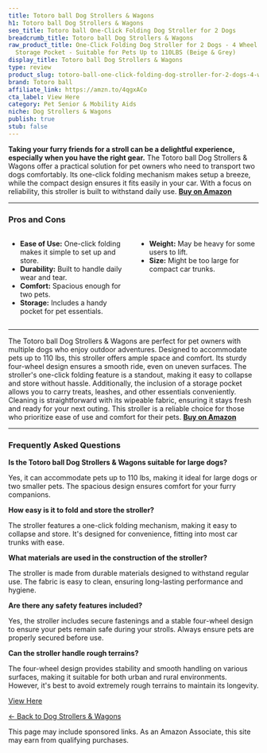 ```yaml
---
title: Totoro ball Dog Strollers & Wagons
h1: Totoro ball Dog Strollers & Wagons
seo_title: Totoro ball One-Click Folding Dog Stroller for 2 Dogs
breadcrumb_title: Totoro ball Dog Strollers & Wagons
raw_product_title: One-Click Folding Dog Stroller for 2 Dogs - 4 Wheel Jogger with
  Storage Pocket - Suitable for Pets Up to 110LBS (Beige & Grey)
display_title: Totoro ball Dog Strollers & Wagons
type: review
product_slug: totoro-ball-one-click-folding-dog-stroller-for-2-dogs-4-wheel-jogger-wi-3835f0f5
brand: Totoro ball
affiliate_link: https://amzn.to/4qgxACo
cta_label: View Here
category: Pet Senior & Mobility Aids
niche: Dog Strollers & Wagons
publish: true
stub: false
---
```


<div id="intro" class="full-width">
  <p><strong>Taking your furry friends for a stroll can be a delightful experience, especially when you have the right gear.</strong> The Totoro ball Dog Strollers & Wagons offer a practical solution for pet owners who need to transport two dogs comfortably. Its one-click folding mechanism makes setup a breeze, while the compact design ensures it fits easily in your car. With a focus on reliability, this stroller is built to withstand daily use. <a href="https://amzn.to/4qgxACo" rel="nofollow sponsored noopener" target="_blank"><strong>Buy on Amazon</strong></a></p>
</div>

<hr />
<h3 id="pros-cons">Pros and Cons</h3>
<div class="pc-grid" style="display:grid;grid-template-columns:1fr 1fr;gap:16px;">
  <ul>
    <li><strong>Ease of Use:</strong> One-click folding makes it simple to set up and store.</li>
    <li><strong>Durability:</strong> Built to handle daily wear and tear.</li>
    <li><strong>Comfort:</strong> Spacious enough for two pets.</li>
    <li><strong>Storage:</strong> Includes a handy pocket for pet essentials.</li>
  </ul>
  <ul>
    <li><strong>Weight:</strong> May be heavy for some users to lift.</li>
    <li><strong>Size:</strong> Might be too large for compact car trunks.</li>
  </ul>
</div>
<hr />

<div class="full-width">
  <p>The Totoro ball Dog Strollers & Wagons are perfect for pet owners with multiple dogs who enjoy outdoor adventures. Designed to accommodate pets up to 110 lbs, this stroller offers ample space and comfort. Its sturdy four-wheel design ensures a smooth ride, even on uneven surfaces. The stroller's one-click folding feature is a standout, making it easy to collapse and store without hassle. Additionally, the inclusion of a storage pocket allows you to carry treats, leashes, and other essentials conveniently. Cleaning is straightforward with its wipeable fabric, ensuring it stays fresh and ready for your next outing. This stroller is a reliable choice for those who prioritize ease of use and comfort for their pets. <a href="https://amzn.to/4qgxACo" rel="nofollow sponsored noopener" target="_blank"><strong>Buy on Amazon</strong></a></p>
</div>

<hr />
<h3 id="faqs">Frequently Asked Questions</h3>

<p><strong>Is the Totoro ball Dog Strollers & Wagons suitable for large dogs?</strong></p>
<p>Yes, it can accommodate pets up to 110 lbs, making it ideal for large dogs or two smaller pets. The spacious design ensures comfort for your furry companions.</p>

<p><strong>How easy is it to fold and store the stroller?</strong></p>
<p>The stroller features a one-click folding mechanism, making it easy to collapse and store. It's designed for convenience, fitting into most car trunks with ease.</p>

<p><strong>What materials are used in the construction of the stroller?</strong></p>
<p>The stroller is made from durable materials designed to withstand regular use. The fabric is easy to clean, ensuring long-lasting performance and hygiene.</p>

<p><strong>Are there any safety features included?</strong></p>
<p>Yes, the stroller includes secure fastenings and a stable four-wheel design to ensure your pets remain safe during your strolls. Always ensure pets are properly secured before use.</p>

<p><strong>Can the stroller handle rough terrains?</strong></p>
<p>The four-wheel design provides stability and smooth handling on various surfaces, making it suitable for both urban and rural environments. However, it's best to avoid extremely rough terrains to maintain its longevity.</p>
<p><a class="btn" href="https://amzn.to/4qgxACo" target="_blank" rel="nofollow sponsored noopener">View Here</a></p>
<p><a href="/roundups/pet-senior-mobility-aids/dog-strollers-wagons/">← Back to Dog Strollers & Wagons</a></p>
<aside class="disclosure">This page may include sponsored links. As an Amazon Associate, this site may earn from qualifying purchases.</aside>
